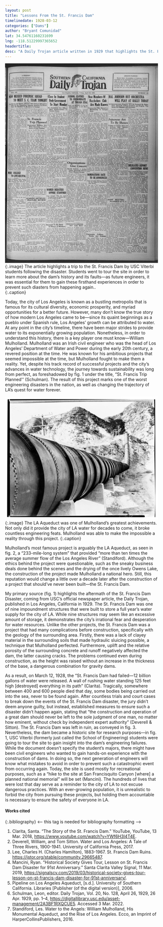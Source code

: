 ```yaml
---
layout: post
title: "Lessons From the St. Francis Dam"
timelinedate: 1928-03-12
categories: ["Dams"]
author: "Bryant Comunidad"
lat: 34.54761160231699
lng: -118.51229997365652
headertitle:
desc: "A Daily Trojan article written in 1929 that highlights the St. Francis Dam disaster."
---
```


![Daily Trojan Article on St. Francis Dam](images/stfrancisdam_dailytrojan.jpg)
   {:.image}
The article highlights a trip to the St. Francis Dam by USC Viterbi students following the disaster. Students went to tour the site in order to learn more about the dam’s history and its faults—as future engineers, it was essential for them to gain these firsthand experiences in order to prevent such diasters from happening again..   
   {:.caption}

Today, the city of Los Angeles is known as a bustling metropolis that is famous for its cultural diversity, economic prosperity, and myriad opportunities for a better future. However, many don’t know the true story of how modern Los Angeles came to be—since its quaint beginnings as a pueblo under Spanish rule, Los Angeles’ growth can be attributed to water. At any point in the city’s timeline, there have been major strides to provide water to its exponentially growing population. Nonetheless, in order to understand this history, there is a key player one must know—William Mulholland. Mulholland was an Irish civil engineer who was the head of Los Angeles’ Department of Water and Power during the early 20th century, a revered position at the time. He was known for his ambitious projects that seemed impossible at the time, but Mulholland fought to make them a reality. Yet, despite his track record of successful projects and the city’s advances in water technology, the journey towards sustainability was long from perfect, as foreshadowed by fig. 1 under the title, “St. Francis Trip Planned'' (Schulman). The result of this project marks one of the worst engineering disasters in the nation, as well as changing the trajectory of LA’s quest for water forever. 

![LA Aqueduct Pipe](images/la_aqueduct_pipe.jpg)
   {:.image}
The LA Aqueduct was one of Mulholland’s greatest achievements. Not only did it provide the city of LA water for decades to come, it broke countless engineering feats. Mulholland was able to make the impossible a reality through this project.
   {:.caption}

Mulholland’s most famous project is arguably the LA Aqueduct, as seen in fig. 2, a “233-mile-long system” that provided “more than ten times the average summer flow of the Los Angeles River” (Standiford). Although the ethics behind the project were questionable, such as the sneaky business deals done behind the scenes and the drying of the once lively Owens Lake, the construction of the project made Mulholland a national hero. Still, this reputation would change a little over a decade later after the construction of a project that should’ve never been built—the St. Francis Dam. 

My primary source (fig. 1) highlights the aftermath of the St. Francis Dam Disaster, coming from USC’s official newspaper article, the Daily Trojan, published in Los Angeles, California in 1929. The St. Francis Dam was one of nine impoundment structures that were built to store a full year’s water supply for the city of LA. While nine structures may seem like an excessive amount of storage, it demonstrates the city’s irrational fear and desperation for water resources. Unlike the other projects, the St. Francis Dam was a project that had many complications before construction, specifically with the geology of the surrounding area. Firstly, there was a lack of clayey material in the surrounding soils that made hydraulic sluicing possible, a technique that Mulholland perfected. Furthermore, uplift and the relative porosity of the surrounding concrete and runoff negatively affected the dam, the latter causing cracks. The problems continued even during construction, as the height was raised without an increase in the thickness of the base, a dangerous combination for gravity dams. 


As a result, on March 12, 1928, the “St. Francis Dam had failed—12 billion gallons of water were released. A wall of rushing water standing 125 feet high [destroyed] everything in its path” (Clarita). Tragically, somewhere between 400 and 600 people died that day, some bodies being carried out into the sea, never to be found again. After countless trials and court cases to break down the events of the St. Francis Dam disaster, the jury didn’t deem anyone guilty, but instead, established measures to ensure such a disaster didn’t happen again, stating that “the construction and operation of a great dam should never be left to the sole judgment of one man, no matter how eminent, without check by independent expert authority” (Deverell & Sitton). The St. Francis Dam was left in ruin, as conveyed in fig. 3. Nevertheless, the dam became a historic site for research purposes—in fig. 1, USC Viterbi (formerly just called the School of Engineering) students were going to tour the site to gain insight into the dam’s engineering failures. While the document doesn’t specify the student’s majors, there might have been civil engineers who wanted to gain hands-on experience with the construction of dams. In doing so, the next generation of engineers will know what mistakes to avoid in order to prevent such a catastrophic event from occurring again. Today, the site is used mostly for recreational purposes, such as a “hike to the site at San Francisquito Canyon [where] a planned national memorial” will be set (Mancini). The hundreds of lives that were lost that day serve as a reminder to the city of LA to not excuse dangerous practices. With an ever-growing population, it is unrealistic to forbid the city from pursuing these projects, but holding them accountable is necessary to ensure the safety of everyone in LA. 

#### Works cited

{:.bibliography} <-- this tag is needed for bibliography formatting -->
1. Clarita, Santa. “The Story of the St. Francis Dam.” YouTube, YouTube, 13 Mar. 2018, https://www.youtube.com/watch?v=YWf6H3l4T4E. 
2. Deverell, William, and Tom Sitton. Water and Los Angeles: A Tale of Three Rivers, 1900-1941. University of California Press, 2017. 
3. Lee, Charles H. (Charles Hamilton), 1883-1967. St. Francis Dam Ruins. https://jstor.org/stable/community.29665487.
4. Mancini, Ryan. “Historical Society Gives Tour, Lesson on St. Francis Dam Disaster for 91st Anniversary.” Santa Clarita Valley Signal, 11 Mar. 2019, https://signalscv.com/2019/03/historical-society-gives-tour-lesson-on-st-francis-dam-disaster-for-91st-anniversary/. 
5. Pipeline on Los Angeles Aqueduct, [s.d.]. University of Southern California. Libraries [Publisher (of the digital version)], 2006.
6. Schulman, Leon, editor. Daily Trojan, Vol. 20, No. 128, April 26, 1929, 26 Apr. 1929, pp. 1–4, https://digitallibrary.usc.edu/asset-management/2A3BF1RXQCUE5. Accessed 3 Mar. 2022.
7. Standiford, Les. Water to the Angels: William Mulholland, His Monumental Aqueduct, and the Rise of Los Angeles. Ecco, an Imprint of HarperCollinsPublishers, 2016. 

